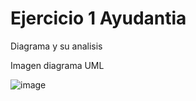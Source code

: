 # Ejercicio 1 Ayudantia

Diagrama y su analisis


Imagen diagrama UML


![image](https://github.com/FernaMunoz/Evidencia1/assets/142464144/55ee9868-e0ce-4d34-921b-66ce247a25bb)
